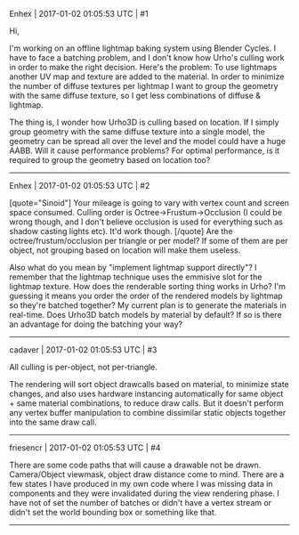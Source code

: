 Enhex | 2017-01-02 01:05:53 UTC | #1

Hi,

I'm working on an offline lightmap baking system using Blender Cycles.
I have to face a batching problem, and I don't know how Urho's culling work in order to make the right decision. Here's the problem:
To use lightmaps another UV map and texture are added to the material.
In order to minimize the number of diffuse textures per lightmap I want to group the geometry with the same diffuse texture, so I get less combinations of diffuse & lightmap.

The thing is, I wonder how Urho3D is culling based on location.
If I simply group geometry with the same diffuse texture into a single model, the geometry can be spread all over the level and the model could have a huge AABB. Will it cause performance problems?
For optimal performance, is it required to group the geometry based on location too?

-------------------------

Enhex | 2017-01-02 01:05:53 UTC | #2

[quote="Sinoid"]
Your mileage is going to vary with vertex count and screen space consumed. Culling order is Octree->Frustum->Occlusion (I could be wrong though, and I don't believe occlusion is used for everything such as shadow casting lights etc). It'd work though.
[/quote]
Are the octree/frustum/occlusion per triangle or per model?
If some of them are per object, not grouping based on location will make them useless.

Also what do you mean by "implement lightmap support directly"?
I remember that the lightmap technique uses the emmisive slot for the lightmap texture.
How does the renderable sorting thing works in Urho?
I'm guessing it means you order the order of the rendered models by lightmap so they're batched together?
My current plan is to generate the materials in real-time.
Does Urho3D batch models by material by default?
If so is there an advantage for doing the batching your way?

-------------------------

cadaver | 2017-01-02 01:05:53 UTC | #3

All culling is per-object, not per-triangle.

The rendering will sort object drawcalls based on material, to minimize state changes, and also uses hardware instancing automatically for same object + same material combinations, to reduce draw calls. But it doesn't perform any vertex buffer manipulation to combine dissimilar static objects together into the same draw call.

-------------------------

friesencr | 2017-01-02 01:05:53 UTC | #4

There are some code paths that will cause a drawable not be drawn.  Camera/Object viewmask, object draw distance come to mind.  There are a few states I have produced in my own code where I was missing data in components and they were invalidated during the view rendering phase.  I have not of set the number of batches or didn't have a vertex stream or didn't set the world bounding box or something like that.

-------------------------

